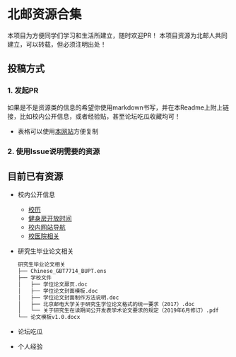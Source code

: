 # 北邮资源合集

本项目为方便同学们学习和生活所建立，随时欢迎PR！
本项目资源为北邮人共同建立，可以转载，但必须注明出处！

## 投稿方式

### 1. 发起PR
如果是不是资源类的信息的希望你使用markdown书写，并在本Readme上附上链接，比如校内公开信息，或者经验贴，甚至论坛吃瓜收藏均可！

- 表格可以使用[本网站](https://thisdavej.com/copy-table-in-excel-and-paste-as-a-markdown-table/)方便复制

### 2. 使用Issue说明需要的资源

## 目前已有资源

- 校内公开信息
  - [校历](https://www.bupt.edu.cn/ggfw/xl.htm)
  - [健身房开放时间](./校内公开信息/健身房开放时间.md)
  - [校内网站导航](./校内公开信息/校内网站导航.md)
  - [校医院相关](./校内公开信息/校医院相关.md)
- 研究生毕业论文相关

    ```bash
    研究生毕业论文相关
    ├── Chinese_GBT7714_BUPT.ens
    ├── 学校文件
    │   ├── 学位论文扉页.doc
    │   ├── 学位论文封面模板.doc
    │   ├── 学位论文封面制作方法说明.doc
    │   ├── 北京邮电大学关于研究生学位论文格式的统一要求（2017）.doc
    │   └── 关于研究生在读期间公开发表学术论文要求的规定（2019年6月修订）.pdf
    └── 论文模板v1.0.docx
    ```

- 论坛吃瓜
- 个人经验

